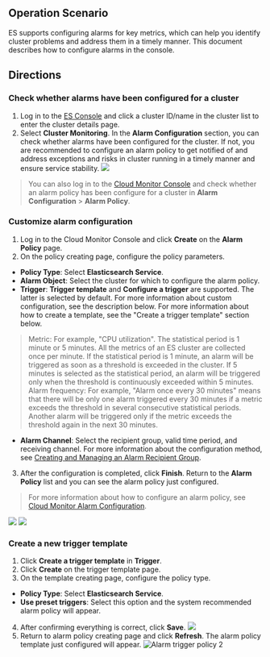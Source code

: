 ## Operation Scenario
ES supports configuring alarms for key metrics, which can help you identify cluster problems and address them in a timely manner. This document describes how to configure alarms in the console.

## Directions
### Check whether alarms have been configured for a cluster
1. Log in to the [ES Console](https://console.cloud.tencent.com/es) and click a cluster ID/name in the cluster list to enter the cluster details page.
2. Select **Cluster Monitoring**. In the **Alarm Configuration** section, you can check whether alarms have been configured for the cluster. If not, you are recommended to configure an alarm policy to get notified of and address exceptions and risks in cluster running in a timely manner and ensure service stability.
![](https://main.qcloudimg.com/raw/e82d5141304fa775a6ef8438135b9e2a.png)
> You can also log in to the [Cloud Monitor Console](https://console.cloud.tencent.com/monitor/policylist) and check whether an alarm policy has been configure for a cluster in **Alarm Configuration** > **Alarm Policy**.

### Customize alarm configuration
1. Log in to the Cloud Monitor Console and click **Create** on the **Alarm Policy** page.
2. On the policy creating page, configure the policy parameters.
 - **Policy Type**: Select **Elasticsearch Service**.
 - **Alarm Object**: Select the cluster for which to configure the alarm policy.
 - **Trigger**: **Trigger template** and **Configure a trigger** are supported. The latter is selected by default. For more information about custom configuration, see the description below. For more information about how to create a template, see the "Create a trigger template" section below. 
 >Metric: For example, "CPU utilization". The statistical period is 1 minute or 5 minutes. All the metrics of an ES cluster are collected once per minute. If the statistical period is 1 minute, an alarm will be triggered as soon as a threshold is exceeded in the cluster. If 5 minutes is selected as the statistical period, an alarm will be triggered only when the threshold is continuously exceeded within 5 minutes. 
>Alarm frequency: For example, "Alarm once every 30 minutes" means that there will be only one alarm triggered every 30 minutes if a metric exceeds the threshold in several consecutive statistical periods. Another alarm will be triggered only if the metric exceeds the threshold again in the next 30 minutes.
 - **Alarm Channel**: Select the recipient group, valid time period, and receiving channel. For more information about the configuration method, see [Creating and Managing an Alarm Recipient Group](https://intl.cloud.tencent.com/document/product/248/6217).
3. After the configuration is completed, click **Finish**. Return to the **Alarm Policy** list and you can see the alarm policy just configured.
>For more information about how to configure an alarm policy, see [Cloud Monitor Alarm Configuration](https://intl.cloud.tencent.com/document/product/248/6215).
>
![](https://main.qcloudimg.com/raw/22a734b1ea38092f3a4fc6d24df91c51.png)
![](https://main.qcloudimg.com/raw/e4277fe07038f654ef69fd2185f0ac2e.png)

### Create a new trigger template
1. Click **Create a trigger template** in **Trigger**.
2. Click **Create** on the trigger template page.
3. On the template creating page, configure the policy type.
 - **Policy Type**: Select **Elasticsearch Service**.
 - **Use preset triggers**: Select this option and the system recommended alarm policy will appear.
4. After confirming everything is correct, click **Save**.
![](https://main.qcloudimg.com/raw/f99549c95b1d9a900dc38328069fbad3.png)
5. Return to alarm policy creating page and click **Refresh**. The alarm policy template just configured will appear.
 ![Alarm trigger policy 2](https://main.qcloudimg.com/raw/0be3a252b639777ae64e7adafc2c4676.png)
